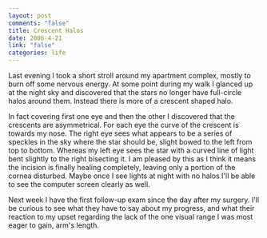 ```yaml
--- 
layout: post
comments: "false"
title: Crescent Halos
date: 2006-4-21
link: "false"
categories: life
---
```

Last evening I took a short stroll around my apartment complex, mostly to burn off some nervous energy. At some point during my walk I glanced up at the night sky and discovered that the stars no longer have full-circle halos around them. Instead there is more of a crescent shaped halo.

In fact covering first one eye and then the other I discovered that the crescents are asymmetrical. For each eye the curve of the crescent is towards my nose. The right eye sees what appears to be a series of speckles in the sky where the star should be, slight bowed to the left from top to bottom. Whereas my left eye sees the star with a curved line of light bent slightly to the right bisecting it. I am pleased by this as I think it means the incision is finally healing completely, leaving only a portion of the cornea disturbed. Maybe once I see lights at night with no halos I'll be able to see the computer screen clearly as well.

Next week I have the first follow-up exam since the day after my surgery. I'll be curious to see what they have to say about my progress, and what their reaction to my upset regarding the lack of the one visual range I was most eager to gain, arm's length.
